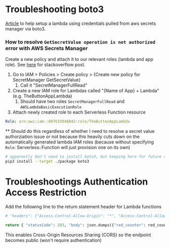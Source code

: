 # Troubleshooting boto3
[Article](https://aws.amazon.com/blogs/security/how-to-securely-provide-database-credentials-to-lambda-functions-by-using-aws-secrets-manager/) to help setup a lambda using credentials pulled from aws secrets manager via boto3.

### How to resolve `GetSecretValue operation is not authorized` error with AWS Secrets Manager
Create a new policy and attach it to our relevant roles (lambda and app role). See [here](https://stackoverflow.com/questions/66757368/getsecretvalue-operation-is-not-authorized-error-with-aws-secrets-manager) for stackoverflow post.

1. Go to IAM > Policies > Create policy > {Create new policy for SecretManager GetSecretValue}
    1. Call it "SecretManagerFullRead"
2. Create a new IAM role for Lambdas called "{Name of App} + Lambda" (e.g. TheButtonAppLambda)
    1. Should have two roles `SecretManagerFullRead` and `AWSLambdaBasicExecutionRole`
3. Attach newly created role to each Serverless Function resource
```yaml
Role: arn:aws:iam::007633048842:role/TheButtonAppLambda
```
** Should do this regardless of whether I need to resolve a secret value authorziation issue or not because this heavily cuts down on the automatically generated lambda IAM roles (because without specifying `Role`: Serverless::Function will just provision one on its own)

```bash
# apparently don't need to install boto3, but keeping here for future reference
pip3 install --target ./package boto3
```

# Troubleshootings Authentication Access Restriction
Add the following line to the return statement header for Lambda functions
```python
# "headers": {"Access-Control-Allow-Origin": "*", "Access-Control-Allow-Credentials" : True, "Access-Control-Allow-Methods": "GET, POST, OPTIONS, PUT, DELETE" }

return { "statusCode": 203, "body": json.dumps({"red_counter": red_counter, "green_counter": green_counter, "blue_counter": blue_counter}), "headers": {"Access-Control-Allow-Origin": "*", "Access-Control-Allow-Credentials" : True, "Access-Control-Allow-Methods": "GET, POST, OPTIONS, PUT, DELETE" }}
```
This enables Cross-Origin Resources Sharing (CORS) so the endpoint becomes public (won't require authentication)
